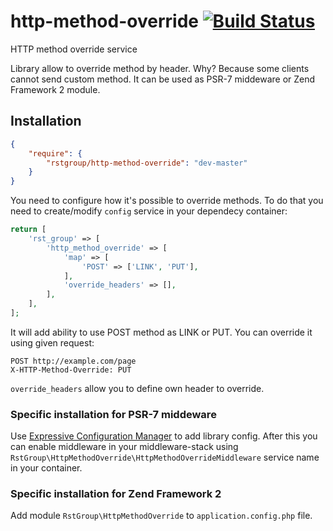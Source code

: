 # http-method-override [![Build Status](https://travis-ci.org/rstgroup/http-method-override.svg?branch=master)](https://travis-ci.org/rstgroup/http-method-override)
HTTP method override service

Library allow to override method by header. Why? Because some clients cannot send custom method. It can be used as
PSR-7 middeware or Zend Framework 2 module.

## Installation

```json
{
    "require": {
        "rstgroup/http-method-override": "dev-master"
    }
}
```

You need to configure how it's possible to override methods. To do that you need to create/modify `config` service in
your dependecy container:

```php
return [
    'rst_group' => [
        'http_method_override' => [
            'map' => [
                'POST' => ['LINK', 'PUT'],
            ],
            'override_headers' => [],
        ],
    ],
];
```

It will add ability to use POST method as LINK or PUT. You can override it using given request:

```
POST http://example.com/page
X-HTTP-Method-Override: PUT
```

`override_headers` allow you to define own header to override.

### Specific installation for PSR-7 middeware

Use [Expressive Configuration Manager](https://github.com/mtymek/expressive-config-manager) to add library config.
After this you can enable middleware in your middleware-stack using `RstGroup\HttpMethodOverride\HttpMethodOverrideMiddleware`
service name in your container.

### Specific installation for Zend Framework 2

Add module `RstGroup\HttpMethodOverride` to `application.config.php` file.
